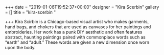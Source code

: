 +++
date = "2019-01-06T19:52:37+00:00"
designer = "Kira Scerbin"
gallery = []
title = "kira-scerbin "

+++
Kira Scirbin is a Chicago-based visual artist who makes garments, hand bags, and chokers that are used as canvases for her paintings and embroideries. Her work has a punk DIY aesthetic and often features abstract, haunting paintings paired with commonplace words such as “earth” and “adult.” These words are given a new dimension once worn upon the body.